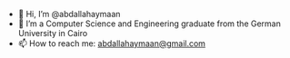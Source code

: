 - 👋 Hi, I’m @abdallahaymaan
- 🌱 I’m a Computer Science and Engineering graduate from the German University in Cairo
- 📫 How to reach me: abdallahaymaan@gmail.com

<!---
abdallahaymaan/abdallahaymaan is a ✨ special ✨ repository because its `README.md` (this file) appears on your GitHub profile.
You can click the Preview link to take a look at your changes.
--->
